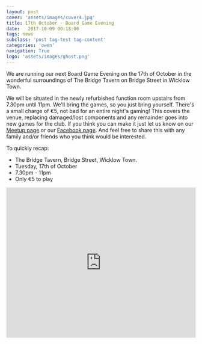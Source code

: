 ```yaml
---
layout: post
cover: 'assets/images/cover4.jpg'
title: 17th October - Board Game Evening
date:   2017-10-09 00:18:00
tags: news
subclass: 'post tag-test tag-content'
categories: 'owen'
navigation: True
logo: 'assets/images/ghost.png'
---
```


We are running our next Board Game Evening on the 17th of October in the wonderful surroundings of The Bridge Tavern on Bridge Street in Wicklow Town.

We will be situated in the newly refurbished function room upstairs from 7.30pm until 11pm. We'll bring the games, so you just bring yourself.  There's a small charge of €5, not bad for an entire night's gaming!  This covers the venue, replacing damaged/lost components and any remainder goes into new games for the club.  If you think you can make it just let us know on our [Meetup page](https://www.meetup.com/Board-Game-Evening-Wicklow-Meeples/) or our [Facebook page](http://facebook.com/wicklowmeeples). And feel free to share this with any family and/or friends who you think would be interested.

To quickly recap:

- The Bridge Tavern, Bridge Street, Wicklow Town.
- Tuesday, 17th of October
- 7.30pm - 11pm
- Only €5 to play

<iframe src="https://www.google.com/maps/embed?pb=!1m18!1m12!1m3!1d2402.1884604776324!2d-6.044217683818077!3d52.981011979904025!2m3!1f0!2f0!3f0!3m2!1i1024!2i768!4f13.1!3m3!1m2!1s0x4867b0cb0b92e50f%3A0xc125cf02d3ab1ff3!2sThe+Bridge+Tavern!5e0!3m2!1sen!2sie!4v1507558611321" width="100%" height="400" frameborder="0" style="border:0" allowfullscreen></iframe>